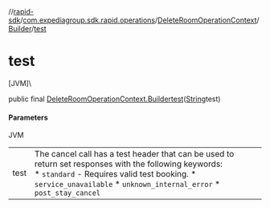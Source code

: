 //[rapid-sdk](../../../../index.md)/[com.expediagroup.sdk.rapid.operations](../../index.md)/[DeleteRoomOperationContext](../index.md)/[Builder](index.md)/[test](test.md)

# test

[JVM]\

public final [DeleteRoomOperationContext.Builder](index.md)[test](test.md)([String](https://docs.oracle.com/javase/8/docs/api/java/lang/String.html)test)

#### Parameters

JVM

| | |
|---|---|
| test | The cancel call has a test header that can be used to return set responses with the following keywords:<br> * `standard` - Requires valid test booking. * `service_unavailable` * `unknown_internal_error` * `post_stay_cancel` |
